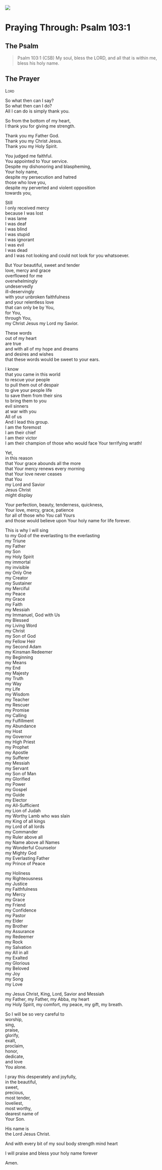 <img class="intro-right" src="/images/art-paris-psalter.jpg">

# Praying Through: Psalm 103:1

## The Psalm

>Psalm 103:1 (CSB)   My soul, bless the LORD, and all that is within me, bless his holy name. 

## The Prayer

<div style="font-variant: small-caps;">
Lord
</div>


So what then can I say?  
So what then can I do?  
All I can do is simply thank you.

So from the bottom of my heart,  
I thank you for giving me strength.

Thank you my Father God.  
Thank you my Christ Jesus.  
Thank you my Holy Spirit.  

You judged me faithful.  
You appointed to Your service.  
Despite my dishonoring and blaspheming,  
Your holy name,  
despite my persecution and hatred  
those who love you,  
despite my perverted and violent opposition  
towards you,  

Still  
I only received mercy  
because I was lost  
I was lame  
I was deaf  
I was blind  
I was stupid  
I was ignorant  
I was evil  
I was dead  
and I was not looking and could not look for you whatsoever.  

But Your beautiful, sweet and tender  
love, mercy and grace  
overflowed for me  
overwhelmingly  
undeservedly  
ill-deservingly  
with your unbroken faithfulness  
and your relentless love  
that can only be by You,  
for You,  
through You,  
my Christ Jesus my Lord my Savior.  

These words  
out of my heart  
are true  
and with all of my hope and dreams  
and desires and wishes  
that these words would be sweet to your ears.  

I know  
that you came in this world  
to rescue your people  
to pull them out of despair  
to give your people life  
to save them from their sins  
to bring them to you  
evil sinners  
at war with you  
All of us  
And I lead this group.  
I am the foremost  
I am their chief  
I am their victor  
I am their champion of those who would face Your terrifying wrath!  

Yet,  
in this reason  
that Your grace abounds all the more  
that Your mercy renews every morning  
that Your love never ceases  
that You  
my Lord and Savior  
Jesus Christ  
might display  

Your perfection, beauty, tenderness, quickness,  
Your love, mercy, grace, patience  
for all of those who You call Yours  
and those would believe upon Your holy name for life forever.  

This is why I will sing  
to my God of the everlasting to the everlasting  
my Triune  
my Father  
my Son  
my Holy Spirit  
my immortal  
my invisible  
my Only One  
my Creator  
my Sustainer  
my Merciful  
my Peace  
my Grace  
my Faith  
my Messiah  
my Immanuel, God with Us  
my Blessed  
my Living Word  
my Christ  
my Son of God  
my Fellow Heir  
my Second Adam  
my Kinsman Redeemer  
my Beginning  
my Means  
my End  
my Majesty  
my Truth  
my Way  
my Life  
my Wisdom  
my Teacher  
my Rescuer  
my Promise  
my Calling  
my Fulfillment  
my Abundance  
my Host  
my Governor  
my High Priest  
my Prophet  
my Apostle  
my Sufferer  
my Messiah  
my Servant  
my Son of Man  
my Glorified  
my Power  
my Gospel  
my Guide  
my Elector  
my All-Sufficient  
my Lion of Judah  
my Worthy Lamb who was slain  
my King of all kings  
my Lord of all lords  
my Commander  
my Ruler above all  
my Name above all Names  
my Wonderful Counselor  
my Mighty God  
my Everlasting Father  
my Prince of Peace  

my Holiness  
my Righteousness  
my Justice  
my Faithfulness  
my Mercy  
my Grace  
my Friend  
my Confidence  
my Pastor  
my Elder  
my Brother  
my Assurance  
my Redeemer  
my Rock  
my Salvation  
my All in all  
my Exalted  
my Glorious  
my Beloved  
my Joy  
my Song  
my Love  

my Jesus Christ, King, Lord, Savior and Messiah  
my Father, my Father, my Abba, my heart  
my Holy Spirit, my comfort, my peace, my gift, my breath.  

So I will be so very careful to  
worship,  
sing,  
praise,  
glorify,  
exalt,  
proclaim,  
honor,  
dedicate,  
and love  
You alone.  

I pray this desperately and joyfully,  
in the beautiful,  
sweet,  
precious,  
most tender,  
loveliest,  
most worthy,  
dearest name of  
Your Son.  

His name is  
the Lord Jesus Christ.  

And with every bit of my soul
body
strength
mind
heart

I will praise and bless your holy name
forever

Amen.
